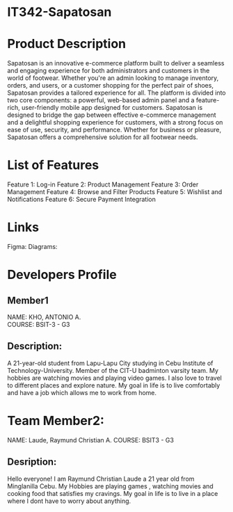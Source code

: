 
# IT342-Sapatosan

# Product Description
Sapatosan is an innovative e-commerce platform built to deliver a seamless and engaging experience for both administrators and customers in the world of footwear. Whether you're an admin looking to manage inventory, orders, and users, or a customer shopping for the perfect pair of shoes, Sapatosan provides a tailored experience for all. The platform is divided into two core components: a powerful, web-based admin panel and a feature-rich, user-friendly mobile app designed for customers. Sapatosan is designed to bridge the gap between effective e-commerce management and a delightful shopping experience for customers, with a strong focus on ease of use, security, and performance. Whether for business or pleasure, Sapatosan offers a comprehensive solution for all footwear needs.

# List of Features
Feature 1: Log-in
Feature 2: Product Management
Feature 3: Order Management
Feature 4: Browse and Filter Products
Feature 5: Wishlist and Notifications
Feature 6: Secure Payment Integration


# Links 
Figma:
Diagrams: 


# Developers Profile
## Member1
NAME: KHO, ANTONIO A.  
COURSE: BSIT-3 - G3  

## Description: 
A 21-year-old student from Lapu-Lapu City studying in Cebu Institute of Technology-University.
Member of the CIT-U badminton varsity team. My hobbies are watching movies and playing video games. I also love to travel to different places and explore nature.
My goal in life is to live comfortably and have a job which allows me to work from home.

# Team Member2:
NAME: Laude, Raymund Christian A.
COURSE: BSIT3 - G3

## Desription:
Hello everyone! I am Raymund Christian Laude a 21 year old from Minglanilla Cebu. My Hobbies are playing games , watching movies and cooking food that satisfies my cravings. My goal in life is to live in a place where I dont have to worry about anything.
